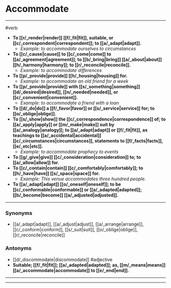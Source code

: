 # Accommodate
---
#verb
- **To [[r/_render|render]] [[f/_fit|fit]], suitable, or [[c/_correspondent|correspondent]]; to [[a/_adapt|adapt]].**
	- _Example: to accommodate ourselves to circumstances_
- **To [[c/_cause|cause]] to [[c/_come|come]] to [[a/_agreement|agreement]]; to [[b/_bring|bring]] [[a/_about|about]] [[h/_harmony|harmony]]; to [[r/_reconcile|reconcile]].**
	- _Example: to accommodate differences_
- **To [[p/_provide|provide]] [[h/_housing|housing]] for.**
	- _Example: to accommodate an old friend for a week_
- **To [[p/_provide|provide]] with [[s/_something|something]] [[d/_desired|desired]], [[n/_needed|needed]], or [[c/_convenient|convenient]].**
	- _Example: to accommodate a friend with a loan_
- **To [[d/_do|do]] a [[f/_favor|favor]] or [[s/_service|service]] for; to [[o/_oblige|oblige]].**
- **To [[s/_show|show]] the [[c/_correspondence|correspondence]] of; to [[a/_apply|apply]] or [[m/_make|make]] suit by [[a/_analogy|analogy]]; to [[a/_adapt|adapt]] or [[f/_fit|fit]], as teachings to [[a/_accidental|accidental]] [[c/_circumstances|circumstances]], statements to [[f/_facts|facts]], [[e/_etc|etc]].**
	- _Example: to accommodate prophecy to events_
- **To [[g/_give|give]] [[c/_consideration|consideration]] to; to [[a/_allow|allow]] for.**
- **To [[c/_contain|contain]] [[c/_comfortably|comfortably]]; to [[h/_have|have]] [[s/_space|space]] for.**
	- _Example: This venue accommodates three hundred people._
- **To [[a/_adapt|adapt]] [[o/_oneself|oneself]]; to be [[c/_conformable|conformable]] or [[a/_adapted|adapted]]; [[b/_become|become]] [[a/_adjusted|adjusted]].**
---
### Synonyms
- [[a/_adapt|adapt]], [[a/_adjust|adjust]], [[a/_arrange|arrange]], [[c/_conform|conform]], [[s/_suit|suit]], [[o/_oblige|oblige]], [[r/_reconcile|reconcile]]
### Antonyms
- [[d/_discommodate|discommodate]]
#adjective
- **Suitable; [[f/_fit|fit]]; [[a/_adapted|adapted]]; as, [[m/_means|means]] [[a/_accommodate|accommodate]] to [[e/_end|end]].**
---
---
